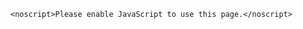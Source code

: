 <!DOCTYPE html>
<html lang="en-US">
<head>
	<!-- Global site tag (gtag.js) - Google Analytics -->
	<script async src="https://www.googletagmanager.com/gtag/js?id=UA-96179028-7"></script>
	<script>
		window.dataLayer = window.dataLayer || [];

		// Disable GA on dev
		const disableGtag = !(location.hostname === `andreasbm.github.io` || location.hostname === `webskills.dev`);
		if (disableGtag) {
			window["ga-disable-UA-96179028-7"] = true;
		}

		// Setup gtag
		window.gtag = function () {
			if (disableGtag) {
				console.log("Track", arguments);
			} else {
				dataLayer.push(arguments);
			}
		};

		gtag("js", new Date());
		gtag("config", "UA-96179028-7", {"send_page_view": false});
	</script>

	<title>Web Skills</title>

	<!-- Charset -->
	<meta charset="UTF-8">
	<meta http-equiv="Content-Type" content="text/html;charset=utf-8">
	<meta http-equiv="X-UA-Compatible" content="IE=edge">
	<link rel="manifest" href="manifest.json">

	<!-- The theme color for the app -->
	<meta name="theme-color" content="#0B0B19">

	<!-- The viewport meta tag -->
	<meta name="viewport" content="width=device-width, initial-scale=1, minimum-scale=1, maximum-scale=3, user-scalable=yes">

	<!-- Mobile-friendly iOS meta tags -->
	<meta name="apple-mobile-web-app-capable" content="yes">
	<meta name="mobile-web-app-capable" content="yes">
	<meta name="apple-mobile-web-app-status-bar-style" content="black">
	<meta name="mobile-web-app-status-bar-style" content="black">

	<!-- Mobile-friendly MS meta tags -->
	<meta name="msapplication-tap-highlight" content="no">

	<!-- SEO -->
	<meta name="title" content="Web Skills">
	<meta name="description" content="A visual overview of useful skills to learn as a web developer">
	<meta name="keywords"
	      content="web, skills, learn, overview, links, html, css, javascript, accessibility, web components, pwa, build tools, frameworks, testing, architecture, design, ux, algorithms, backend">
	<meta name="author" content="Andreas Mehlsen">
	<link rel="author" href="https://andreasbm.github.io">
	<link rel="canonical" href="https://andreasbm.github.io/web-skills/">

	<!-- Facebook -->
	<meta property="og:url" content="https://andreasbm.github.io/web-skills">
	<meta property="og:title" content="Web Skills">
	<meta property="og:description" content="A visual overview of useful skills to learn as a web developer">
	<meta property="og:see_also" content="https://andreasbm.github.io">
	<meta property="og:locale" content="en">
	<meta property="og:image:height" content="629">
	<meta property="og:image:width" content="1200">
	<meta property="og:image" content="https://andreasbm.github.io/web-skills/www/og-image.jpg">

	<!-- Twitter -->
	<meta name="twitter:url" content="https://andreasbm.github.io/web-skills">
	<meta name="twitter:description" content="A visual overview of useful skills to learn as a web developer">
	<meta name="twitter:card" content="summary_large_image">
	<meta name="twitter:title" content="Web Skills">
	<meta name="twitter:creator" content="@andreasmehlsen">
	<meta name="twitter:image" content="https://andreasbm.github.io/web-skills/www/og-image.jpg">

	<!-- Google + -->
	<meta itemprop="name" content="Web Skills">
	<meta itemprop="description" content="A visual overview of useful skills to learn as a web developer">
	<meta itemprop="image" content="https://andreasbm.github.io/web-skills/www/og-image.jpg">

	<!-- Icons -->
	<link rel="icon" sizes="16x16" href="www/icon16x16.png">
	<link rel="icon" sizes="32x32" href="www/icon32x32.png">
	<link rel="icon" sizes="48x48" href="www/icon48x48.png">
	<link rel="icon" sizes="96x96" href="www/icon-circle96x96.png">
	<link rel="icon" sizes="120x120" href="www/icon-circle120x120.png">
	<link rel="icon" sizes="128x128" href="www/icon-circle128x128.png">
	<link rel="icon" sizes="192x192" href="www/icon-circle192x192.png">
	<link rel="icon" sizes="256x256" href="www/icon-circle256x256.png">
	<link rel="icon" sizes="512x512" href="www/icon-circle512x512.png">

	<link rel="apple-touch-icon" sizes="16x16" href="www/icon16x16.png">
	<link rel="apple-touch-icon" sizes="32x32" href="www/icon32x32.png">
	<link rel="apple-touch-icon" sizes="48x48" href="www/icon48x48.png">
	<link rel="apple-touch-icon" sizes="96x96" href="www/icon-circle96x96.png">
	<link rel="apple-touch-icon" sizes="120x120" href="www/icon-circle120x120.png">
	<link rel="apple-touch-icon" sizes="128x128" href="www/icon-circle128x128.png">
	<link rel="apple-touch-icon" sizes="192x192" href="www/icon-circle192x192.png">
	<link rel="apple-touch-icon" sizes="256x256" href="www/icon-circle256x256.png">
	<link rel="apple-touch-icon" sizes="512x512" href="www/icon-circle512x512.png">

	<!-- Splash -->
	<link rel="apple-touch-startup-image" href="www/splash-iphone5.png" media="(device-width: 320px) and (device-height: 568px) and (-webkit-device-pixel-ratio: 2)">
	<link rel="apple-touch-startup-image" href="www/splash-iphone6.png" media="(device-width: 375px) and (device-height: 667px) and (-webkit-device-pixel-ratio: 2)">
	<link rel="apple-touch-startup-image" href="www/splash-iphoneplus.png" media="(device-width: 621px) and (device-height: 1104px) and (-webkit-device-pixel-ratio: 3)">
	<link rel="apple-touch-startup-image" href="www/splash-iphonex.png" media="(device-width: 375px) and (device-height: 812px) and (-webkit-device-pixel-ratio: 3)">
	<link rel="apple-touch-startup-image" href="www/splash-iphonexr.png" media="(device-width: 414px) and (device-height: 896px) and (-webkit-device-pixel-ratio: 2)">
	<link rel="apple-touch-startup-image" href="www/splash-iphonexsmax.png" media="(device-width: 414px) and (device-height: 896px) and (-webkit-device-pixel-ratio: 3)">
	<link rel="apple-touch-startup-image" href="www/splash-ipad.png" media="(device-width: 768px) and (device-height: 1024px) and (-webkit-device-pixel-ratio: 2)">
	<link rel="apple-touch-startup-image" href="www/splash-ipadpro1.png" media="(device-width: 834px) and (device-height: 1112px) and (-webkit-device-pixel-ratio: 2)">
	<link rel="apple-touch-startup-image" href="www/splash-ipadpro3.png" media="(device-width: 834px) and (device-height: 1194px) and (-webkit-device-pixel-ratio: 2)">
	<link rel="apple-touch-startup-image" href="www/splash-ipadpro2.png" media="(device-width: 1024px) and (device-height: 1366px) and (-webkit-device-pixel-ratio: 2)">

	<!-- Preload / connect -->
	<link rel="preconnect" href="https://www.google-analytics.com">
	<link rel="dns-prefetch" href="https://fonts.gstatic.com/">
	<link rel="modulepreload" href="web_modules/lit-html.js" crossorigin="anonymous">
	<link rel="modulepreload" href="web_modules/lit-element.js" crossorigin="anonymous">
	<link rel="modulepreload" href="web_modules/common/lit-html-6bb77aec.js" crossorigin="anonymous">

	<link async rel="stylesheet" type="text/css" href="src/styles/global.css">
	<link async href="https://fonts.googleapis.com/css?family=Rubik:300,400,500,700&display=swap" rel="stylesheet">
</head>
<body>
	<script src="src/app.js" type="module"></script>
	<ws-app></ws-app>

	<noscript>Please enable JavaScript to use this page.</noscript>
</body>
</html>
